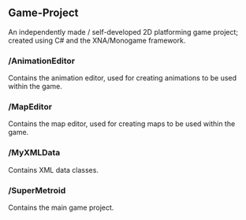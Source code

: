 ## Game-Project
An independently made / self-developed 2D platforming game project; created using C# and the XNA/Monogame framework. 
### /AnimationEditor
Contains the animation editor, used for creating animations to be used within the game.
### /MapEditor
Contains the map editor, used for creating maps to be used within the game.
### /MyXMLData
Contains XML data classes.
### /SuperMetroid
Contains the main game project.
